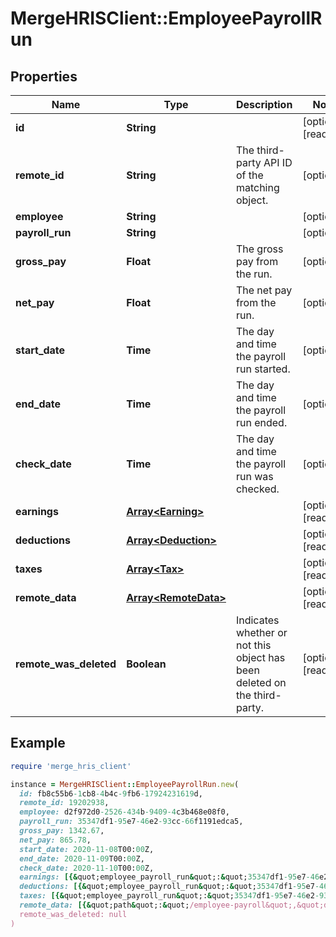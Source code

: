 # MergeHRISClient::EmployeePayrollRun

## Properties

| Name | Type | Description | Notes |
| ---- | ---- | ----------- | ----- |
| **id** | **String** |  | [optional][readonly] |
| **remote_id** | **String** | The third-party API ID of the matching object. | [optional] |
| **employee** | **String** |  | [optional] |
| **payroll_run** | **String** |  | [optional] |
| **gross_pay** | **Float** | The gross pay from the run. | [optional] |
| **net_pay** | **Float** | The net pay from the run. | [optional] |
| **start_date** | **Time** | The day and time the payroll run started. | [optional] |
| **end_date** | **Time** | The day and time the payroll run ended. | [optional] |
| **check_date** | **Time** | The day and time the payroll run was checked. | [optional] |
| **earnings** | [**Array&lt;Earning&gt;**](Earning.md) |  | [optional][readonly] |
| **deductions** | [**Array&lt;Deduction&gt;**](Deduction.md) |  | [optional][readonly] |
| **taxes** | [**Array&lt;Tax&gt;**](Tax.md) |  | [optional][readonly] |
| **remote_data** | [**Array&lt;RemoteData&gt;**](RemoteData.md) |  | [optional][readonly] |
| **remote_was_deleted** | **Boolean** | Indicates whether or not this object has been deleted on the third-party. | [optional][readonly] |

## Example

```ruby
require 'merge_hris_client'

instance = MergeHRISClient::EmployeePayrollRun.new(
  id: fb8c55b6-1cb8-4b4c-9fb6-17924231619d,
  remote_id: 19202938,
  employee: d2f972d0-2526-434b-9409-4c3b468e08f0,
  payroll_run: 35347df1-95e7-46e2-93cc-66f1191edca5,
  gross_pay: 1342.67,
  net_pay: 865.78,
  start_date: 2020-11-08T00:00Z,
  end_date: 2020-11-09T00:00Z,
  check_date: 2020-11-10T00:00Z,
  earnings: [{&quot;employee_payroll_run&quot;:&quot;35347df1-95e7-46e2-93cc-66f1191edca5&quot;,&quot;amount&quot;:1002.34,&quot;type&quot;:&quot;SALARY&quot;},{&quot;employee_payroll_run&quot;:&quot;35347df1-95e7-46e2-93cc-66f1191edca5&quot;,&quot;amount&quot;:8342.34,&quot;type&quot;:&quot;OVERTIME&quot;}],
  deductions: [{&quot;employee_payroll_run&quot;:&quot;35347df1-95e7-46e2-93cc-66f1191edca5&quot;,&quot;name&quot;:&quot;Social Security&quot;,&quot;employee_deduction&quot;:34.54,&quot;company_deduction&quot;:78.78}],
  taxes: [{&quot;employee_payroll_run&quot;:&quot;35347df1-95e7-46e2-93cc-66f1191edca5&quot;,&quot;name&quot;:&quot;California State Income Tax&quot;,&quot;amount&quot;:100.25,&quot;employer_tax&quot;:&quot;False&quot;}],
  remote_data: [{&quot;path&quot;:&quot;/employee-payroll&quot;,&quot;data&quot;:[&quot;Varies by platform&quot;]}],
  remote_was_deleted: null
)
```

